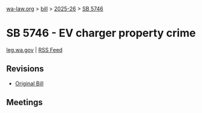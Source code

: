 [wa-law.org](/) > [bill](/bill/) > [2025-26](/bill/2025-26/) > [SB 5746](/bill/2025-26/sb/5746/)

# SB 5746 - EV charger property crime
[leg.wa.gov](https://app.leg.wa.gov/billsummary?BillNumber=5746&Year=2025&Initiative=false) | [RSS Feed](./rss.xml)

## Revisions
* [Original Bill](1/)

## Meetings